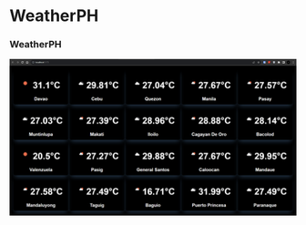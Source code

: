 # WeatherPH

<h3 src = "https://parzivalsupreme.github.io/weather-ph/">WeatherPH</h3>

<div align="left">
    <img src="public/preview.png" >
</div>